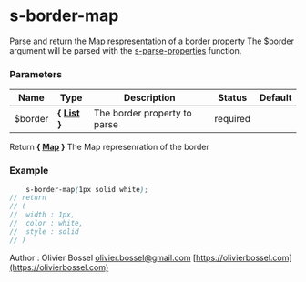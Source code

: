 # s-border-map

Parse and return the Map respresentation of a border property
The \$border argument will be parsed with the [s-parse-properties](../core/functions/_s-parse-properties.scss) function.

### Parameters

| Name     | Type                                                                                  | Description                  | Status   | Default |
| -------- | ------------------------------------------------------------------------------------- | ---------------------------- | -------- | ------- |
| \$border | **{ [List](http://www.sass-lang.com/documentation/file.SASS_REFERENCE.html#lists) }** | The border property to parse | required |

Return **{ [Map](http://www.sass-lang.com/documentation/file.SASS_REFERENCE.html#maps) }** The Map represenration of the border

### Example

```scss
	s-border-map(1px solid white);
// return
// (
// 	width : 1px,
// 	color : white,
// 	style : solid
// )
```

Author : Olivier Bossel [olivier.bossel@gmail.com](mailto:olivier.bossel@gmail.com) [https://olivierbossel.com](https://olivierbossel.com)
